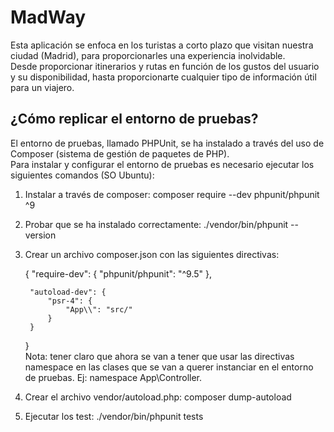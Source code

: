 # MadWay 

Esta aplicación se enfoca en los turistas a corto plazo que visitan nuestra ciudad (Madrid), para proporcionarles una experiencia inolvidable.  
Desde proporcionar itinerarios y rutas en función de los gustos del usuario y su disponibilidad, hasta proporcionarte cualquier tipo de información útil para un viajero.  

## ¿Cómo replicar el entorno de pruebas?
El entorno de pruebas, llamado PHPUnit, se ha instalado a través del uso de Composer (sistema de gestión de paquetes de PHP).  
Para instalar y configurar el entorno de pruebas es necesario ejecutar los siguientes comandos (SO Ubuntu):  
1. Instalar a través de composer: composer require --dev phpunit/phpunit ^9
2. Probar que se ha instalado correctamente: ./vendor/bin/phpunit --version
3. Crear un archivo composer.json con las siguientes directivas:  
		
	{
	"require-dev": {
		"phpunit/phpunit": "^9.5"
	},
	
    	"autoload-dev": {
        	"psr-4": {
        	    "App\\": "src/"
        	}
    	}
	}    
Nota: tener claro que ahora se van a tener que usar las directivas namespace en las clases que se van a querer instanciar en el entorno de pruebas. Ej: namespace App\Controller.  
4. Crear el archivo vendor/autoload.php: composer dump-autoload  
5. Ejecutar los test: ./vendor/bin/phpunit tests

